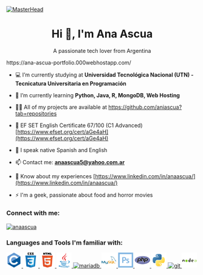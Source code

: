 [![MasterHead](https://i.ibb.co/GxbWhN1/1.png)](https://aniascua.github.io/formulario-PHP/)

<h1 align="center">Hi 👋, I'm Ana Ascua</h1>
<p align="center">A passionate tech lover from Argentina</p>
https://ana-ascua-portfolio.000webhostapp.com/


- 💻 I’m currently studying at **Universidad Tecnológica Nacional (UTN) - Tecnicatura Universitaria en Programación**

- 🌱 I’m currently learning **Python, Java, R, MongoDB, Web Hosting**

- 👨‍💻 All of my projects are available at https://github.com/aniascua?tab=repositories

- 🍎 EF SET English Certificate 67/100 (C1 Advanced) [https://www.efset.org/cert/aGe4aH](https://www.efset.org/cert/aGe4aH)

- 💬 I speak native Spanish and English

- 📫 Contact me: **anaascua5@yahoo.com.ar**

- 📄 Know about my experiences [https://www.linkedin.com/in/anaascua/](https://www.linkedin.com/in/anaascua/)

- ⚡ I'm a geek, passionate about food and horror movies

<h3 align="left">Connect with me:</h3>
<p align="left">
<a href="https://linkedin.com/in/anaascua" target="blank"><img align="center" src="https://raw.githubusercontent.com/rahuldkjain/github-profile-readme-generator/master/src/images/icons/Social/linked-in-alt.svg" alt="anaascua" height="30" width="40" /></a>
</p>

<h3 align="left">Languages and Tools I'm familiar with:</h3>
<p align="left"><a href="https://www.cprogramming.com/" target="_blank" rel="noreferrer"> <img src="https://raw.githubusercontent.com/devicons/devicon/master/icons/c/c-original.svg" alt="c" width="40" height="40"/> </a> <a href="https://www.w3schools.com/css/" target="_blank" rel="noreferrer"> <img src="https://raw.githubusercontent.com/devicons/devicon/master/icons/css3/css3-original-wordmark.svg" alt="css3" width="40" height="40"/> </a> <a href="https://www.w3.org/html/" target="_blank" rel="noreferrer"> <img src="https://raw.githubusercontent.com/devicons/devicon/master/icons/html5/html5-original-wordmark.svg" alt="html5" width="40" height="40"/> </a> <a href="https://www.java.com" target="_blank" rel="noreferrer"> <img src="https://raw.githubusercontent.com/devicons/devicon/master/icons/java/java-original.svg" alt="java" width="40" height="40"/> </a> <a href="https://mariadb.org/" target="_blank" rel="noreferrer"> <img src="https://www.vectorlogo.zone/logos/mariadb/mariadb-icon.svg" alt="mariadb" width="40" height="40"/> </a> <a href="https://www.mysql.com/" target="_blank" rel="noreferrer"> <img src="https://raw.githubusercontent.com/devicons/devicon/master/icons/mysql/mysql-original-wordmark.svg" alt="mysql" width="40" height="40"/> </a> <a href="https://www.photoshop.com/en" target="_blank" rel="noreferrer"> <img src="https://raw.githubusercontent.com/devicons/devicon/master/icons/photoshop/photoshop-line.svg" alt="photoshop" width="40" height="40"/> </a> <a href="https://www.php.net" target="_blank" rel="noreferrer"> <img src="https://raw.githubusercontent.com/devicons/devicon/master/icons/php/php-original.svg" alt="php" width="40" height="40"/> </a> <a href="https://www.python.org" target="_blank" rel="noreferrer"> <img src="https://raw.githubusercontent.com/devicons/devicon/master/icons/python/python-original.svg" alt="python" width="40" height="40"/> </a> 
<a href="https://git-scm.com/" target="_blank" rel="noreferrer"> <img src="https://www.vectorlogo.zone/logos/git-scm/git-scm-icon.svg" alt="git" width="40" height="40"/> <a href="https://nodejs.org" target="_blank" rel="noreferrer"> <img src="https://raw.githubusercontent.com/devicons/devicon/master/icons/nodejs/nodejs-original-wordmark.svg" alt="nodejs" width="40" height="40"/></p>

